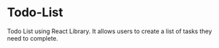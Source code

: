 # Todo-List
Todo List using React Library. It allows users to create a list of tasks they need to complete.
